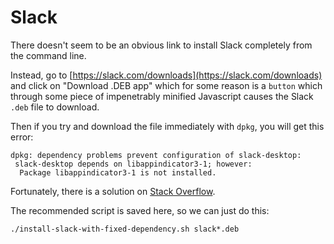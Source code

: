 # Slack

There doesn't seem to be an obvious link to install Slack completely
from the command line.

Instead, go to
[https://slack.com/downloads](https://slack.com/downloads) and click on
"Download .DEB app" which for some reason is a `button` which through
some piece of impenetrably minified Javascript causes the Slack `.deb`
file to download.

Then if you try and download the file immediately with `dpkg`, you will
get this error:

```
dpkg: dependency problems prevent configuration of slack-desktop:
 slack-desktop depends on libappindicator3-1; however:
  Package libappindicator3-1 is not installed.
```

Fortunately, there is a solution on [Stack
Overflow](https://stackoverflow.com/questions/65978703/missing-libappindicator3-1-installing-slack).

The recommended script is saved here, so we can just do this:

```
./install-slack-with-fixed-dependency.sh slack*.deb
```
